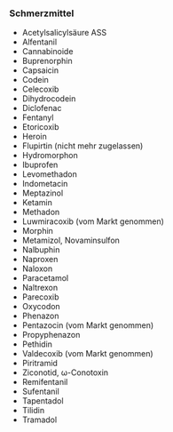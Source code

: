 
### Schmerzmittel
- Acetylsalicylsäure ASS
- Alfentanil
- Cannabinoide
- Buprenorphin
- Capsaicin
- Codein
- Celecoxib
- Dihydrocodein
- Diclofenac
- Fentanyl
- Etoricoxib
- Heroin
- Flupirtin (nicht mehr zugelassen)
- Hydromorphon
- Ibuprofen
- Levomethadon
- Indometacin
- Meptazinol
- Ketamin
- Methadon
- Luwmiracoxib (vom Markt genommen)
- Morphin
- Metamizol, Novaminsulfon
- Nalbuphin
- Naproxen
- Naloxon
- Paracetamol
- Naltrexon
- Parecoxib
- Oxycodon
- Phenazon
- Pentazocin (vom Markt genommen)
- Propyphenazon
- Pethidin
- Valdecoxib (vom Markt genommen)
- Piritramid
- Ziconotid, ω-Conotoxin
- Remifentanil
- Sufentanil
- Tapentadol
- Tilidin
- Tramadol

